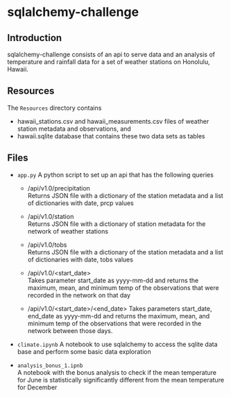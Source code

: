 # sqlalchemy-challenge

## Introduction  
sqlalchemy-challenge consists of an api to serve data and an analysis of temperature and rainfall data for a set of weather stations on Honolulu, Hawaii. 

## Resources
The ```Resources``` directory contains
* hawaii_stations.csv  and hawaii_measurements.csv files of weather station metadata and observations, and  
* hawaii.sqlite database that contains these two data sets as tables  

## Files  
* ```app.py```  A python script to set up an api that has the following queries
    * /api/v1.0/precipitation  
    Returns JSON file with a dictionary of the station metadata and a list of dictionaries with date, prcp values  

    * /api/v1.0/station  
    Returns JSON file with a dictionary of station metadata for the network of weather stations  

    * /api/v1.0/tobs  
    Returns JSON file with a dictionary of the station metadata and a list of dictionaries with date, tobs values  

    * /api/v1.0/<start_date>  
    Takes parameter start_date as yyyy-mm-dd and returns the maximum, mean, and minimum temp of the observations that were recorded in the network on that day 

    * /api/v1.0/<start_date>/<end_date>
    Takes parameters start_date, end_date  as yyyy-mm-dd and returns the maximum, mean, and minimum temp of the observations that were recorded in the network between those days. 

* ```climate.ipynb```
A notebook to use sqlalchemy to access the sqlite data base and perform some basic data exploration  
* ```analysis_bonus_1.ipnb```  
A notebook with the bonus analysis to check if the mean temperature for June is statistically significantly different from the mean temperature for December

